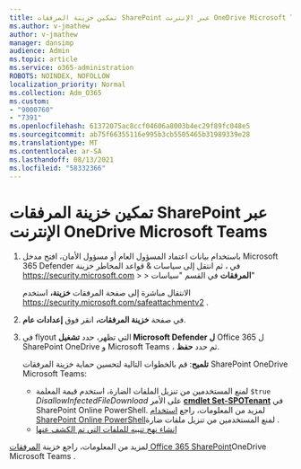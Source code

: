 ```yaml
---
title: تمكين خزينة المرفقات SharePoint عبر الإنترنت OneDrive Microsoft Teams
ms.author: v-jmathew
author: v-jmathew
manager: dansimp
audience: Admin
ms.topic: article
ms.service: o365-administration
ROBOTS: NOINDEX, NOFOLLOW
localization_priority: Normal
ms.collection: Adm_O365
ms.custom:
- "9000760"
- "7391"
ms.openlocfilehash: 61372075ac8ccf04606a8003b4ec29f89fc048e5
ms.sourcegitcommit: ab75f66355116e995b3cb5505465b31989339e28
ms.translationtype: MT
ms.contentlocale: ar-SA
ms.lasthandoff: 08/13/2021
ms.locfileid: "58332366"
---
```

# <a name="enable-safe-attachments-for-sharepoint-online-onedrive-and-microsoft-teams"></a>تمكين خزينة المرفقات SharePoint عبر الإنترنت OneDrive Microsoft Teams

1. باستخدام بيانات اعتماد المسؤول العام أو مسؤول الأمان، افتح مدخل Microsoft 365 Defender في ، ثم انتقل إلى سياسات & قواعد المخاطر خزينة <https://security.microsoft.com>  \>  \> **المرفقات**  في القسم "سياسات"

   الانتقال مباشرة إلى صفحة المرفقات **خزينة،** استخدم <https://security.microsoft.com/safeattachmentv2> .

2. في صفحة **خزينة المرفقات،** انقر فوق **إعدادات عام**.
3. في flyout التي تظهر، حدد **تشغيل Microsoft Defender ل** Office 365 ل SharePoint OneDrive و Microsoft Teams ، ثم حدد **حفظ**.

    **تلميح**: قم بالخطوات التالية لتحسين حماية خزينة المرفقات SharePoint OneDrive Microsoft Teams:
    - لمنع المستخدمين من تنزيل الملفات الضارة، استخدم قيمة المعلمة `$true` *DisallowInfectedFileDownload* على الأمر **[cmdlet Set-SPOTenant](https://docs.microsoft.com/powershell/module/sharepoint-online/Set-SPOTenant)** في SharePoint Online PowerShell. لمزيد من المعلومات، راجع [استخدام SharePoint Online PowerShell](https://docs.microsoft.com/microsoft-365/security/office-365-security/turn-on-mdo-for-spo-odb-and-teams#step-2-recommended-use-sharepoint-online-powershell-to-prevent-users-from-downloading-malicious-files)لمنع المستخدمين من تنزيل ملفات ضارة .
    - [إنشاء نهج تنبيه للملفات التي تم الكشف عنها](https://docs.microsoft.com/microsoft-365/security/office-365-security/turn-on-mdo-for-spo-odb-and-teams#step-3-recommended-use-the-microsoft-365-defender-portal-to-create-an-alert-policy-for-detected-files)

لمزيد من المعلومات، راجع خزينة [المرفقات Office 365 SharePoint](https://go.microsoft.com/fwlink/?linkid=2092041)OneDrive Microsoft Teams .
